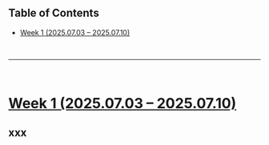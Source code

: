 <p id="table"></p>

## Table of Contents

- <a href="#1"> Week 1 (2025.07.03 – 2025.07.10)
<br/>

------

<br/>

<p id="1"></p>

# <a href="#table">Week 1 (2025.07.03 – 2025.07.10)</a>

## xxx

